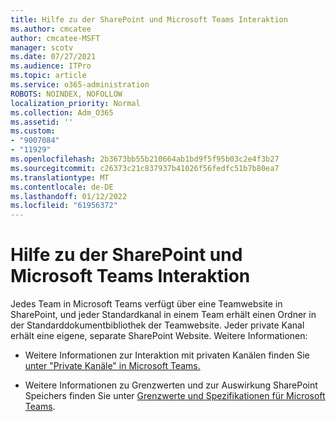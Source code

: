 ```yaml
---
title: Hilfe zu der SharePoint und Microsoft Teams Interaktion
ms.author: cmcatee
author: cmcatee-MSFT
manager: scotv
ms.date: 07/27/2021
ms.audience: ITPro
ms.topic: article
ms.service: o365-administration
ROBOTS: NOINDEX, NOFOLLOW
localization_priority: Normal
ms.collection: Adm_O365
ms.assetid: ''
ms.custom:
- "9007084"
- "11929"
ms.openlocfilehash: 2b3673bb55b210664ab1bd9f5f95b03c2e4f3b27
ms.sourcegitcommit: c26373c21c837937b41026f56fedfc51b7b80ea7
ms.translationtype: MT
ms.contentlocale: de-DE
ms.lasthandoff: 01/12/2022
ms.locfileid: "61956372"
---
```

# <a name="help-with-the-sharepoint-and-microsoft-teams-interaction"></a>Hilfe zu der SharePoint und Microsoft Teams Interaktion

Jedes Team in Microsoft Teams verfügt über eine Teamwebsite in SharePoint, und jeder Standardkanal in einem Team erhält einen Ordner in der Standarddokumentbibliothek der Teamwebsite. Jeder private Kanal erhält eine eigene, separate SharePoint Website. Weitere Informationen:

- Weitere Informationen zur Interaktion mit privaten Kanälen finden Sie [unter "Private Kanäle" in Microsoft Teams.](https://docs.microsoft.com/MicrosoftTeams/private-channels#private-channel-sharepoint-sites)

- Weitere Informationen zu Grenzwerten und zur Auswirkung SharePoint Speichers finden Sie unter [Grenzwerte und Spezifikationen für Microsoft Teams](https://docs.microsoft.com/microsoftteams/limits-specifications-teams#storage). 
